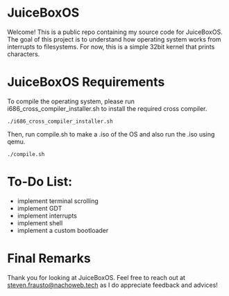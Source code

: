 # JuiceBoxOS
Welcome! This is a public repo containing my source code for JuiceBoxOS. The goal of this project is to understand how operating system works from interrupts to filesystems. For now, this is a simple 32bit kernel that prints characters.
# JuiceBoxOS Requirements
To compile the operating system, please run i686_cross_compiler_installer.sh to install the required cross compiler.

```
./i686_cross_compiler_installer.sh
```

Then, run compile.sh to make a .iso of the OS and also run the .iso using qemu.

```
./compile.sh
```

# To-Do List:
- implement terminal scrolling
- implement GDT
- implement interrupts
- implement shell
- implement a custom bootloader

# Final Remarks
Thank you for looking at JuiceBoxOS. Feel free to reach out at steven.frausto@nachoweb.tech as I do appreciate feedback and advices!
